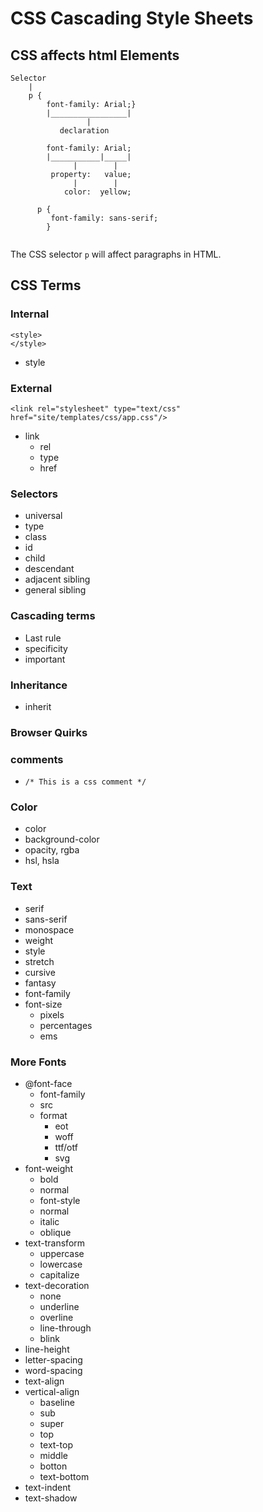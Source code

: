 # CSS Cascading Style Sheets

## CSS affects html Elements

```
Selector
	|
	p { 
	    font-family: Arial;}                 
	    |_________________|
	             |
	       declaration
	       
	    font-family: Arial;
	    |___________|_____|
	          |        |  
	     property:   value;
	          |        |
	        color:  yellow;
	        
	  p {
	     font-family: sans-serif;
	    }     
     
```
The CSS selector ```p``` will affect paragraphs in HTML.


## CSS Terms

### Internal
```
<style>
</style>
```
* style

### External
```
<link rel="stylesheet" type="text/css" href="site/templates/css/app.css"/>
```

* link 
	* rel
	* type
	* href

### Selectors
* universal
* type
* class
* id
* child
* descendant
* adjacent sibling
* general sibling

### Cascading terms
* Last rule
* specificity
* important

### Inheritance
* inherit

### Browser Quirks

### comments
* ```/* This is a css comment */```

### Color
* color
* background-color
* opacity, rgba
* hsl, hsla

### Text
* serif
* sans-serif
* monospace
* weight
* style
* stretch
* cursive 
* fantasy
* font-family
* font-size
	* pixels
	* percentages
	* ems

### More Fonts
* @font-face
 	* font-family
 	* src
 	* format
 		* eot
 		* woff
 		* ttf/otf
 		* svg
* font-weight
 	* bold
 	* normal 
 	* font-style
 	* normal
 	* italic
 	* oblique
* text-transform
 	* uppercase
 	* lowercase
 	* capitalize
* text-decoration
 	* none
 	* underline
 	* overline
 	* line-through
 	* blink
* line-height
* letter-spacing
* word-spacing
* text-align
* vertical-align
 	* baseline
 	* sub
 	* super
 	* top 
 	* text-top
 	* middle
 	* botton
 	* text-bottom
* text-indent
* text-shadow 
